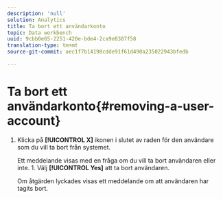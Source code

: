 ```yaml
---
description: 'null'
solution: Analytics
title: Ta bort ett användarkonto
topic: Data workbench
uuid: 9cbb0e65-2251-420e-bde4-2ca9e8387f58
translation-type: tm+mt
source-git-commit: aec1f7b14198cdde91f61d490a235022943bfedb

---
```



# Ta bort ett användarkonto{#removing-a-user-account}

1. Klicka på **[!UICONTROL X]** ikonen i slutet av raden för den användare som du vill ta bort från systemet.

   Ett meddelande visas med en fråga om du vill ta bort användaren eller inte. 1. Välj **[!UICONTROL Yes]** att ta bort användaren.

   Om åtgärden lyckades visas ett meddelande om att användaren har tagits bort.